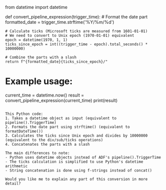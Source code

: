 from datetime import datetime

def convert_pipeline_expression(trigger_time):
    # Format the date part
    formatted_date = trigger_time.strftime('%Y/%m/%d')
    
    # Calculate ticks (Microsoft ticks are measured from 1601-01-01)
    # We need to convert to Unix epoch (1970-01-01) equivalent
    epoch = datetime(1970, 1, 1)
    ticks_since_epoch = int((trigger_time - epoch).total_seconds() * 10000000)
    
    # Combine the parts with a slash
    return f"{formatted_date}{ticks_since_epoch}/"

# Example usage:
current_time = datetime.now()
result = convert_pipeline_expression(current_time)
print(result)
```

This Python code:
1. Takes a datetime object as input (equivalent to pipeline().TriggerTime)
2. Formats the date part using strftime() (equivalent to formatDateTime())
3. Calculates the ticks since Unix epoch and divides by 10000000 (equivalent to the div/sub/ticks operations)
4. Concatenates the parts with a slash

The main differences to note:
- Python uses datetime objects instead of ADF's pipeline().TriggerTime
- The ticks calculation is simplified to use Python's datetime arithmetic
- String concatenation is done using f-strings instead of concat()

Would you like me to explain any part of this conversion in more detail?